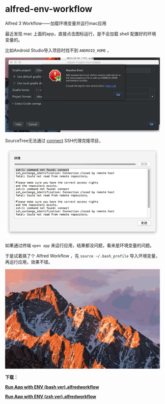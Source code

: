# alfred-env-workflow
Alfred 3 Workflow——加载环境变量并运行mac应用



最近发现 mac 上面的app，直接点击图标运行，是不会加载 shell 配置好的环境变量的。

比如Android Studio导入项目时找不到 `ANDROID_HOME` ，

![ANDROID_HOME](https://raw.githubusercontent.com/licheedev/alfred-env-workflow/master/images/1.jpg)

SourceTree无法通过 [connect](https://bitbucket.org/gotoh/connect/wiki/Home) SSH代理克隆项目，

![SourceTree无法使用SSH代理](https://raw.githubusercontent.com/licheedev/alfred-env-workflow/master/images/2.jpg)

如果通过终端 `open app` 来运行应用，结果都没问题，看来是环境变量的问题。

于是试着搞了个 Alfred Workflow ，先 `source ~/.bash_profile` 导入环境变量，再运行应用，效果不错。

![演示](https://raw.githubusercontent.com/licheedev/alfred-env-workflow/master/images/3.gif)



**下载：**

[**Run App with ENV (bash ver).alfredworkflow**](https://github.com/licheedev/alfred-env-workflow/raw/master/Run%20App%20with%20ENV%20(bash%20ver).alfredworkflow)

[**Run App with ENV (zsh ver).alfredworkflow**](https://github.com/licheedev/alfred-env-workflow/raw/master/Run%20App%20with%20ENV%20(zsh%20ver).alfredworkflow)

